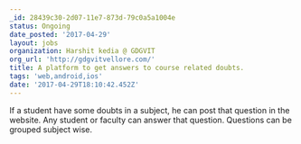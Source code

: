 ```yaml
---
_id: 28439c30-2d07-11e7-873d-79c0a5a1004e
status: Ongoing
date_posted: '2017-04-29'
layout: jobs
organization: Harshit kedia @ GDGVIT
org_url: 'http://gdgvitvellore.com/'
title: A platform to get answers to course related doubts.
tags: 'web,android,ios'
date: '2017-04-29T18:10:42.452Z'
---
```

If a student have some doubts in a subject, he can post that question in the website. Any student or faculty can answer that question. Questions can be grouped subject wise.

